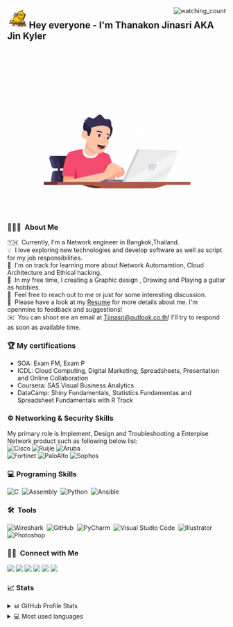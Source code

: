 <!--#![Banner]()-->
<img align="right" src="https://komarev.com/ghpvc/?username=jinkyler&color=brightgreen" alt="watching_count" />
<img src="./source/super banana/17.gif" width='50' align="left"/><h2>Hey everyone - I'm Thanakon Jinasri AKA Jin Kyler </h2>
<img align="right" height='400' src="https://github.com/jinkyler/jinkyler/blob/a6979f1160a2d6bb8bfaa84391e08e51dd6a6e07/source/programer.gif"/>

### 
### 👨🏻‍💻 &nbsp;About Me
🇹🇭 &nbsp;Currently, I'm a Network engineer in Bangkok,Thailand.<br>
💡 &nbsp;I love exploring new technologies and develop software as well as script for my job responsibilities.<br>
🚩 &nbsp;I'm on track for learning more about Network Automamtion, Cloud Architecture and Ethical hacking.<br>
🎨 &nbsp;In my free time, I creating a Graphic design , Drawing and Playing a guitar as hobbies.<br>
💬 &nbsp;Feel free to reach out to me or just for some interesting discussion.<br>
📄 &nbsp;Please have a look at my [Resume](https://) for more details about me. I'm openmine to feedback and suggestions!<br>
✉️ &nbsp;You can shoot me an email at Tjinasri@outlook.co.th! I'll try to respond as soon as available time.<br>

### 🏆 My certifications
<ul>
  <li>SOA: Exam FM, Exam P</li>
  <li>ICDL: Cloud Computing, Digital Marketing, Spreadsheets, Presentation and Online Collaboration</li>
  <li>Coursera: SAS Visual Business Analytics</li>
  <li>DataCamp: Shiny Fundamentals, Statistics Fundamentas and Spreadsheet Fundamentals with R Track</li>
</ul>

### ⚙️ Networking & Security Skills
My primary role is Implement, Design and Troubleshooting a Enterpise Network product such as following below list:<br>
<img alt="Cisco" src="https://img.shields.io/badge/Cisco-Switch,%20Router,%20Firewall,%20ISE,%20Wireless,%20AMP4E%20and%20IP%20Phone-0dd9e4?logo=Cisco"/>
<img alt="Ruijie" src="https://img.shields.io/badge/Ruijie-Switch,%20Wireless-e4340d"/>
<img alt="Aruba" src="https://img.shields.io/badge/Aruba-Wireless,%20Clearpass-e4820d"/><br>
<img alt="Fortinet" src="https://img.shields.io/badge/Fortinet-NGFW-dedcda?logo=Fortinet"/>
<img alt="PaloAlto" src="https://img.shields.io/badge/PaloAlto-NGFW-e4d00d?logo=Palo-Alto-Software"/>
<img alt="Sophos" src="https://img.shields.io/badge/Sophos-XG%20Firewall,%20RED-0d57e4"/>

### 💻 Programing Skills
![C](https://img.shields.io/badge/-C-05122A?style=flat&logo=C&logoColor=A8B9CC)&nbsp;
![Assembly](https://img.shields.io/badge/-Assembly-05122A?style=flat&logo=AssemblyScript&logoColor=A8B9CC)&nbsp;
![Python](https://img.shields.io/badge/-Python-05122A?style=flat&logo=python)&nbsp;
![Ansible](https://img.shields.io/badge/-Ansible-05122A?style=flat&logo=Ansible)&nbsp;

### 🛠 &nbsp;Tools
![Wireshark](https://img.shields.io/badge/-Wireshark-05122A?style=flat&logo=Wireshark)&nbsp;
![GitHub](https://img.shields.io/badge/-GitHub-05122A?style=flat&logo=github)&nbsp;
![PyCharm](https://img.shields.io/badge/-PyCharm-05122A?style=flat&logo=PyCharm)&nbsp;
![Visual Studio Code](https://img.shields.io/badge/-Visual%20Studio%20Code-05122A?style=flat&logo=visual-studio-code&logoColor=007ACC)&nbsp;
![Illustrator](https://img.shields.io/badge/-Illustrator-05122A?style=flat&logo=adobe-illustrator)&nbsp;
![Photoshop](https://img.shields.io/badge/-Photoshop-05122A?style=flat&logo=adobe-photoshop)&nbsp;

### 🤝🏻 &nbsp;Connect with Me
<p align="left">
<a href="https://www.credly.com/users/thanakon-jinasri/badges"><img src="https://img.shields.io/badge/-Thanakon%20Jinasri-3423A6?style=flat&logo=Google-Chrome&color=brightgreengreen&logoColor=white"/></a>
<a href="https://linkedin.com/in/AVS1508"><img src="https://img.shields.io/badge/-Thanakon%20Jinasri-0077B5?style=plastic&logo=Linkedin&logoColor=white"/></a>
<a href="mailto:Tjinasri@outlook.co.th"><img src="https://img.shields.io/badge/-Tjinasri@outlook.co.th-D14836?style=plastic&logo=Microsoft-Outlook&logoColor=white"/></a>
<a href="https://instagram.com/jinkyler_38"><img src="https://img.shields.io/badge/-jinkyler_38-E4405F?style=plastic&logo=Instagram&logoColor=white"/></a>
<a href="https://www.facebook.com/TJinasri"><img src="https://img.shields.io/badge/-Thanakon%20Jinasri-1877F2?style=plastic&logo=Facebook&logoColor=white"/></a>
<a href="https://www.pinterest.com/mungkon1995"><img src="https://img.shields.io/badge/-Thanakon%20Jinasri-BD081C?style=plastic&logo=Pinterest&logoColor=white"/></a>
</p>

### 📈 Stats
<details>
  <summary>📊 GitHub Profile Stats</summary>
  <a href="https://github.com/jinkyler">
  <img align="center" height='150' src="https://github-readme-stats.vercel.app/api?username=jinkyler&show_icons=true&custom_title=My%20Github%20Stats&theme=dark"/></a>
</details>
<details>
  <summary>💻 Most used languages</summary>
  <a href="https://github.com/jinkyler">
  <img align="center" height='150' src="https://github-readme-stats.vercel.app/api/top-langs/?username=jinkyler&langs_count=8&layout=compact&theme=dark"/></a>
</details>



